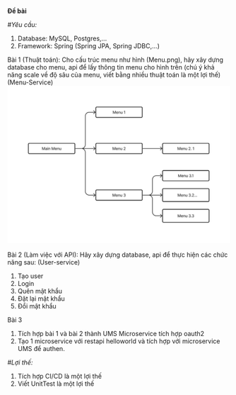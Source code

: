 **Đề bài**

_#Yêu cầu:_
1. Database: MySQL, Postgres,...
2. Framework: Spring (Spring JPA, Spring JDBC,...)

Bài 1 (Thuật toán): Cho cấu trúc menu như hình (Menu.png),  hãy xây dựng database cho menu, api để lấy thông tin menu cho hình trên (chú ý khả năng scale về độ sâu của menu, viết bằng nhiều thuật toán là một lợi thế)  (Menu-Service)
![menu](https://github.com/dungtqd/BE_Test/blob/main/Menu.png)

Bài 2 (Làm việc với API): Hãy xây dựng database, api để thực hiện các chức năng sau: (User-service)

1. Tạo user
2. Login
3. Quên mật khẩu
4. Đặt lại mật khẩu
5. Đổi mật khẩu

Bài 3
1. Tích hợp bài 1 và bài 2 thành UMS Microservice tích hợp oauth2
2. Tạo 1 microservice với restapi helloworld và tích hợp với microservice UMS để authen. 

_#Lợi thế:_
1. Tích hợp CI/CD là một lợi thế
2. Viết UnitTest là một lợi thế
